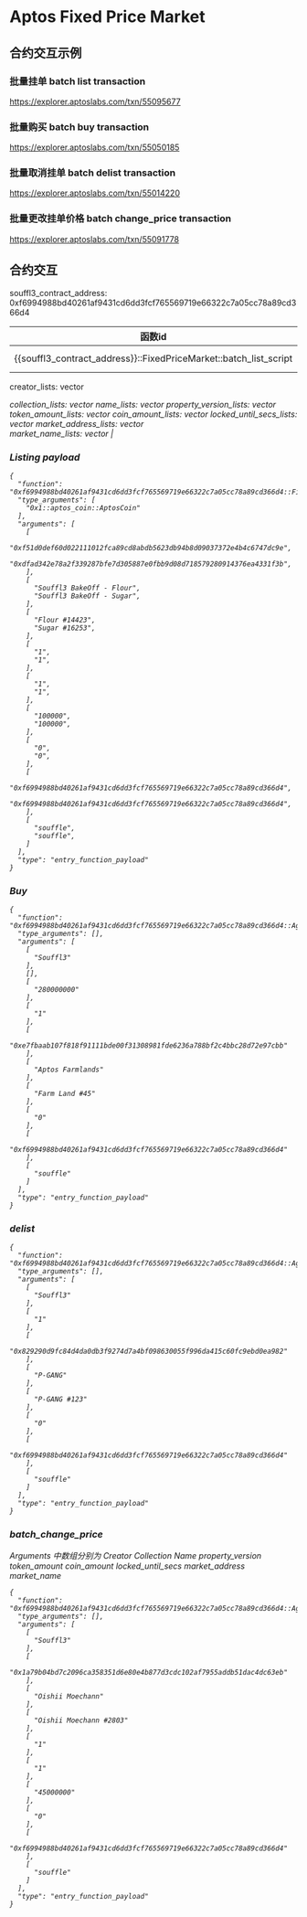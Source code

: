 # Aptos Fixed Price Market


## 合约交互示例

### 批量挂单 batch list transaction

https://explorer.aptoslabs.com/txn/55095677

### 批量购买 batch buy transaction

https://explorer.aptoslabs.com/txn/55050185

### 批量取消挂单 batch delist transaction

https://explorer.aptoslabs.com/txn/55014220


### 批量更改挂单价格 batch change_price transaction

https://explorer.aptoslabs.com/txn/55091778

## 合约交互

souffl3_contract_address: 0xf6994988bd40261af9431cd6dd3fcf765569719e66322c7a05cc78a89cd366d4

| 函数id | 入参泛型 | 入参  |
|------|--|---|
| {{souffl3_contract_address}}::FixedPriceMarket::batch_list_script | 0x1::aptos_coin::AptosCoin |  token_owner: &signer
creator_lists: vector<address>
collection_lists: vector<String>
name_lists: vector<String>
property_version_lists: vector<u64>
token_amount_lists: vector<u64>
coin_amount_lists: vector<u64>
locked_until_secs_lists: vector<u64>
market_address_lists: vector<address>
market_name_lists: vector<String>   |

### Listing payload

```
{
  "function": "0xf6994988bd40261af9431cd6dd3fcf765569719e66322c7a05cc78a89cd366d4::FixedPriceMarket::batch_list_script",
  "type_arguments": [
    "0x1::aptos_coin::AptosCoin"
  ],
  "arguments": [
    [
      "0xf51d0def60d022111012fca89cd8abdb5623db94b8d09037372e4b4c6747dc9e",
      "0xdfad342e78a2f339287bfe7d305887e0fbb9d08d718579280914376ea4331f3b",
    ],
    [
      "Souffl3 BakeOff - Flour",
      "Souffl3 BakeOff - Sugar",
    ],
    [
      "Flour #14423",
      "Sugar #16253",
    ],
    [
      "1",
      "1",
    ],
    [
      "1",
      "1",
    ],
    [
      "100000",
      "100000",
    ],
    [
      "0",
      "0",
    ],
    [
      "0xf6994988bd40261af9431cd6dd3fcf765569719e66322c7a05cc78a89cd366d4",
      "0xf6994988bd40261af9431cd6dd3fcf765569719e66322c7a05cc78a89cd366d4",
    ],
    [
      "souffle",
      "souffle",
    ]
  ],
  "type": "entry_function_payload"
}
```

### Buy

```
{
  "function": "0xf6994988bd40261af9431cd6dd3fcf765569719e66322c7a05cc78a89cd366d4::Aggregator::batch_buy_script_V1",
  "type_arguments": [],
  "arguments": [
    [
      "Souffl3"
    ],
    [],
    [
      "280000000"
    ],
    [
      "1"
    ],
    [
      "0xe7fbaab107f818f91111bde00f31308981fde6236a788bf2c4bbc28d72e97cbb"
    ],
    [
      "Aptos Farmlands"
    ],
    [
      "Farm Land #45"
    ],
    [
      "0"
    ],
    [
      "0xf6994988bd40261af9431cd6dd3fcf765569719e66322c7a05cc78a89cd366d4"
    ],
    [
      "souffle"
    ]
  ],
  "type": "entry_function_payload"
}

```

### delist

```
{
  "function": "0xf6994988bd40261af9431cd6dd3fcf765569719e66322c7a05cc78a89cd366d4::Aggregator::batch_delist_script_V1",
  "type_arguments": [],
  "arguments": [
    [
      "Souffl3"
    ],
    [
      "1"
    ],
    [
      "0x829290d9fc84d4da0db3f9274d7a4bf098630055f996da415c60fc9ebd0ea982"
    ],
    [
      "P-GANG"
    ],
    [
      "P-GANG #123"
    ],
    [
      "0"
    ],
    [
      "0xf6994988bd40261af9431cd6dd3fcf765569719e66322c7a05cc78a89cd366d4"
    ],
    [
      "souffle"
    ]
  ],
  "type": "entry_function_payload"
}
```

### batch_change_price

Arguments 中数组分别为
Creator
Collection
Name
property_version
token_amount
coin_amount
locked_until_secs
market_address
market_name

```
{
  "function": "0xf6994988bd40261af9431cd6dd3fcf765569719e66322c7a05cc78a89cd366d4::Aggregator::batch_change_price_script_V1",
  "type_arguments": [],
  "arguments": [
    [
      "Souffl3"
    ],
    [
      "0x1a79b04bd7c2096ca358351d6e80e4b877d3cdc102af7955addb51dac4dc63eb"
    ],
    [
      "Oishii Moechann"
    ],
    [
      "Oishii Moechann #2803"
    ],
    [
      "1"
    ],
    [
      "1"
    ],
    [
      "45000000"
    ],
    [
      "0"
    ],
    [
      "0xf6994988bd40261af9431cd6dd3fcf765569719e66322c7a05cc78a89cd366d4"
    ],
    [
      "souffle"
    ]
  ],
  "type": "entry_function_payload"
}
```
